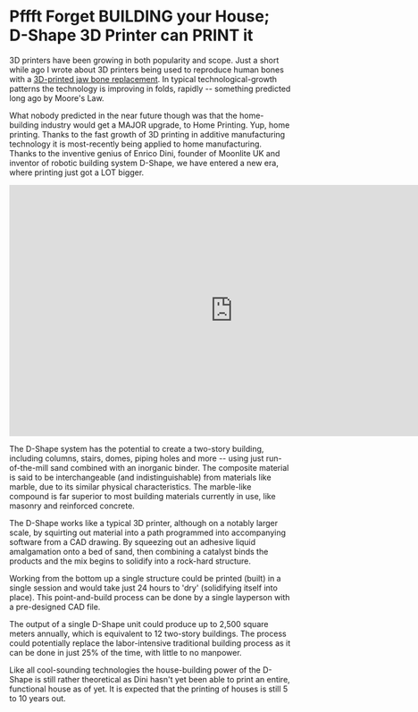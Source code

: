 # Pffft Forget BUILDING your House; D-Shape 3D Printer can PRINT it

3D printers have been growing in both popularity and scope. Just a short while ago I wrote about 3D printers being used to reproduce human bones with a [3D-printed jaw bone replacement](/2012/3d-printer-gives-woman-brand-new-jawbone/). In typical technological-growth patterns the technology is improving in folds, rapidly -- something predicted long ago by Moore's Law. 

What nobody predicted in the near future though was that the home-building industry would get a MAJOR upgrade, to Home Printing. Yup, home printing. Thanks to the fast growth of 3D printing in additive manufacturing technology it is most-recently being applied to home manufacturing. Thanks to the inventive genius of Enrico Dini, founder of Moonlite UK and inventor of robotic building system D-Shape, we have entered a new era, where printing just got a LOT bigger.

<iframe width="800" height="450" src="https://www.youtube.com/embed/OzErSh_44ng" title="YouTube video player" frameborder="0" allow="accelerometer; autoplay; clipboard-write; encrypted-media; gyroscope; picture-in-picture; web-share" referrerpolicy="strict-origin-when-cross-origin" allowfullscreen></iframe>

The D-Shape system has the potential to create a two-story building, including columns, stairs, domes, piping holes and more -- using just run-of-the-mill sand combined with an inorganic binder. The composite material is said to be interchangeable (and indistinguishable) from materials like marble, due to its similar physical characteristics. The marble-like compound is far superior to most building materials currently in use, like masonry and reinforced concrete. 

The D-Shape works like a typical 3D printer, although on a notably larger scale, by squirting out material into a path programmed into accompanying software from a CAD drawing. By squeezing out an adhesive liquid amalgamation onto a bed of sand, then combining a catalyst binds the products and the mix begins to solidify into a rock-hard structure. 

Working from the bottom up a single structure could be printed (built) in a single session and would take just 24 hours to 'dry' (solidifying itself into place). This point-and-build process can be done by a single layperson with a pre-designed CAD file.

The output of a single D-Shape unit could produce up to 2,500 square meters annually, which is equivalent to 12 two-story buildings. The process could potentially replace the labor-intensive traditional building process as it can be done in just 25% of the time, with little to no manpower. 

Like all cool-sounding technologies the house-building power of the D-Shape is still rather theoretical as Dini hasn't yet been able to print an entire, functional house as of yet. It is expected that the printing of houses is still 5 to 10 years out.
